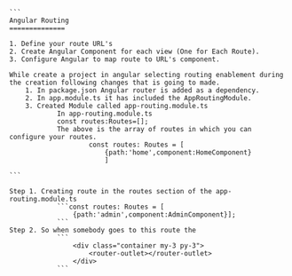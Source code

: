 
	```
	Angular Routing
	==============
	
	1. Define your route URL's
	2. Create Angular Component for each view (One for Each Route).
	3. Configure Angular to map route to URL's component.
	
	While create a project in angular selecting routing enablement during the creation following changes that is going to made.
		1. In package.json Angular router is added as a dependency.
		2. In app.module.ts it has included the AppRoutingModule.
		3. Created Module called app-routing.module.ts
				In app-routing.module.ts
				const routes:Routes=[];
				The above is the array of routes in which you can configure your routes.
						const routes: Routes = [
							{path:'home',component:HomeComponent}
							]
			
	```
	
	Step 1. Creating route in the routes section of the app-routing.module.ts
				```const routes: Routes = [
					{path:'admin',component:AdminComponent}];
				```
	Step 2. So when somebody goes to this route the 
				```
					<div class="container my-3 py-3">
						<router-outlet></router-outlet>
					</div>
				```
	